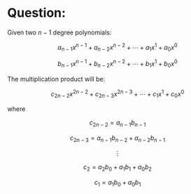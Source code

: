 # Question:

Given two $n-1$ degree polynomials: 

$$a_{n-1}x^{n-1} + a_{n-2}x^{n-2} + \cdots + a_{1}x^{1} + a_{0}x^{0}$$

$$b_{n-1}x^{n-1} + b_{n-2}x^{n-2} + \cdots + b_{1}x^{1} + b_{0}x^{0}$$

The multiplication product will be:

$$c_{2n-2}x^{2n-2} + c_{2n-3}x^{2n-3} + \cdots + c_{1}x^{1} + c_{0}x^{0}$$

where

$$c_{2n-2} = a_{n-1}b_{n-1}$$

$$c_{2n-3} = a_{n-1}b_{n-2} + a_{n-2}b_{n-1}$$

$$\vdots$$

$$c_{2} = a_{2}b_{0} + a_{1}b_{1} + a_{0}b_{2}$$

$$c_{1} = a_{1}b_{0} + a_{0}b_{1}$$

